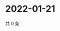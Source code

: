# 2022-01-21

共 0 条

<!-- BEGIN WEIBO -->
<!-- 最后更新时间 Fri Jan 21 2022 14:14:02 GMT+0800 (China Standard Time) -->

<!-- END WEIBO -->
